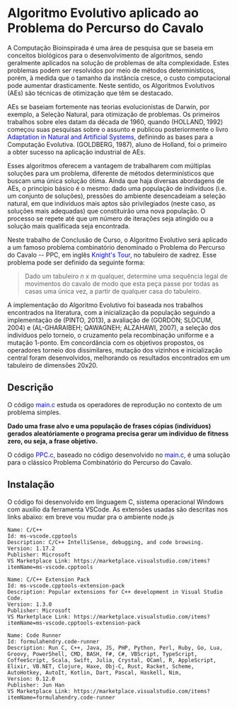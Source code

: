 # Algoritmo Evolutivo aplicado ao Problema do Percurso do Cavalo

A Computação Bioinspirada é uma área de pesquisa que se baseia em conceitos biológicos para o desenvolvimento de algoritmos, sendo geralmente aplicados na solução de problemas de alta complexidade. Estes problemas podem ser resolvidos por meio de métodos determinísticos, porém, à medida que o tamanho da instância cresce, o custo computacional pode aumentar drasticamente. Neste sentido, os Algoritmos Evolutivos (AEs) são técnicas de otimização que têm se destacado.

AEs se baseiam fortemente nas teorias evolucionistas de Darwin, por exemplo, a Seleção Natural, para otimização de problemas. Os primeiros trabalhos sobre eles datam da década de 1960, quando (HOLLAND, 1992) começou suas pesquisas sobre o assunto e publicou posteriormente o livro <span style="color:blue">Adaptation in Natural and Artificial Systems</span>, definindo as bases para a Computação Evolutiva. (GOLDBERG, 1987), aluno de Holland, foi o primeiro a obter sucesso na aplicação industrial de AEs.

Esses algoritmos oferecem a vantagem de trabalharem com múltiplas soluções para um problema, diferente de métodos determinísticos que buscam uma única solução ótima. Ainda que haja diversas abordagens de AEs, o princípio básico é o mesmo: dado uma população de indivíduos (i.e. um conjunto de soluções), pressões do ambiente desencadeiam a seleção natural, em que indivíduos mais aptos são privilegiados (neste caso, as soluções mais adequadas) que constituirão uma nova população. O processo se repete até que um número de iterações seja atingido ou a solução mais qualificada seja encontrada.

Neste trabalho de Conclusão de Curso, o Algoritmo Evolutivo será aplicado a um famoso problema combinatório denominado o Problema do Percurso do Cavalo -- PPC, em inglês <span style="color:blue">Knight's Tour</span>, no tabuleiro de xadrez. Esse problema pode ser definido da seguinte forma:


> Dado um tabuleiro $n$ $x$ $m$ qualquer, determine uma sequência legal de movimentos do cavalo de modo que esta peça passe por todas as casas uma única vez, a partir de qualquer casa do tabuleiro.


A implementação do Algoritmo Evolutivo foi baseada nos trabalhos encontrados na literatura, com a inicialização da população seguindo a implementação de (PINTO, 2013), a avaliação de (GORDON; SLOCUM, 2004) e (AL-GHARAIBEH; QAWAGNEH; ALZAHAWI, 2007), a seleção dos indivíduos pelo torneio, o cruzamento pela recombinação uniforme e a mutação 1-ponto. Em concordância com os objetivos propostos, os operadores torneio dos dissimilares, mutação dos vizinhos e inicialização central foram desenvolvidos, melhorando os resultados encontrados em um tabuleiro de dimensões 20x20.

## Descrição

O código <span style="color:blue">main.c</span> estuda os operadores de reprodução no contexto de um problema simples.

**Dado uma frase alvo e uma população de frases cópias (indivíduos) gerados aleatóriamente
o programa precisa gerar um indivíduo de fitness zero, ou seja, a frase objetivo.**

O código <span style="color:blue">PPC.c</span>, baseado no código desenvolvido no <span style="color:blue">main.c</span>, é uma solução para o clássico
Problema Combinatório do Percurso do Cavalo.

## Instalação

O código foi desenvolvido em linguagem C, sistema operacional Windows com auxílio da 
ferramenta VSCode. As extensões usadas são descritas nos links abaixo:
em breve vou mudar pra o ambiente node.js

```
Name: C/C++
Id: ms-vscode.cpptools
Description: C/C++ IntelliSense, debugging, and code browsing.
Version: 1.17.2
Publisher: Microsoft
VS Marketplace Link: https://marketplace.visualstudio.com/items?itemName=ms-vscode.cpptools
```

```
Name: C/C++ Extension Pack
Id: ms-vscode.cpptools-extension-pack
Description: Popular extensions for C++ development in Visual Studio Code.
Version: 1.3.0
Publisher: Microsoft
VS Marketplace Link: https://marketplace.visualstudio.com/items?itemName=ms-vscode.cpptools-extension-pack
```

```
Name: Code Runner
Id: formulahendry.code-runner
Description: Run C, C++, Java, JS, PHP, Python, Perl, Ruby, Go, Lua, Groovy, PowerShell, CMD, BASH, F#, C#, VBScript, TypeScript, CoffeeScript, Scala, Swift, Julia, Crystal, OCaml, R, AppleScript, Elixir, VB.NET, Clojure, Haxe, Obj-C, Rust, Racket, Scheme, AutoHotkey, AutoIt, Kotlin, Dart, Pascal, Haskell, Nim, 
Version: 0.12.0
Publisher: Jun Han
VS Marketplace Link: https://marketplace.visualstudio.com/items?itemName=formulahendry.code-runner
```
